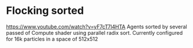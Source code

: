 # Flocking sorted
https://www.youtube.com/watch?v=yF7cT7l4HTA
Agents sorted by several passed of Compute shader using parallel radix sort.
Currently configured for 16k particles in a space of 512x512   
